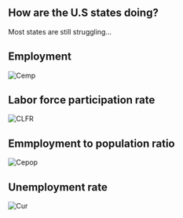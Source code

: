 ## How are the U.S states doing?
Most states are still struggling...

## Employment
![Cemp](https://user-images.githubusercontent.com/94587267/148320754-6fd921fd-0487-475d-9254-db2bbf6cc465.png)


## Labor force participation rate
![CLFR](https://user-images.githubusercontent.com/94587267/148320767-96fa114d-d171-43e5-9d8e-f22afdc2c1ad.png)

## Emmployment to population ratio
![Cepop](https://user-images.githubusercontent.com/94587267/148320786-32fa0956-0ff1-46b7-a6fd-b64c37e841c3.png)


## Unemployment rate

![Cur](https://user-images.githubusercontent.com/94587267/148320800-ee30d517-0963-4d81-bda5-2af01897841b.png)

